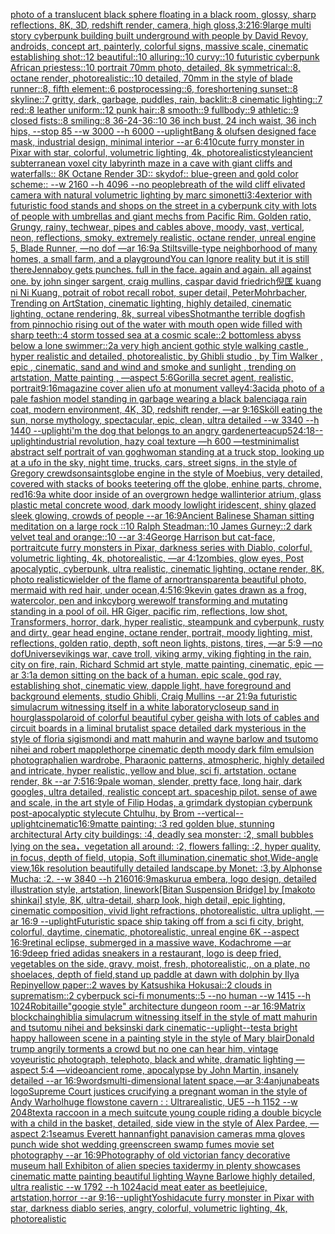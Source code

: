 [photo of a translucent black sphere floating in a black room, glossy, sharp reflections, 8K, 3D, redshift render, camera, high gloss,](https://www.ebank.nz/aiartgenerator?category=photo%2520of%2520a%2520translucent%2520black%2520sphere%2520floating%2520in%2520a%2520black%2520room%2C%2520glossy%2C%2520sharp%2520reflections%2C%25208K%2C%25203D%2C%2520redshift%2520render%2C%2520camera%2C%2520high%2520gloss%2C)[3:2](https://www.ebank.nz/aiartgenerator?category=3%3A2)[16:9](https://www.ebank.nz/aiartgenerator?category=16%3A9)[large multi story cyberpunk building built underground with people by David Revoy, androids, concept art, painterly, colorful signs, massive scale, cinematic establishing shot::12 beautiful::10 alluring::10 curvy::10 futuristic cyberpunk African priestess::10 portrait 70mm photo, detailed, 8k symmetrical::8, octane render, photorealistic::10 detailed, 70mm in the style of blade runner::8, fifth element::6 postprocessing::6, foreshortening sunset::8 skyline::7 gritty, dark, garbage, puddles, rain, backlit::8 cinematic lighting::7 red::8 leather uniform::12 punk hair::8 smooth::9 fullbody::9 athletic::9 closed fists::8 smiling::8 36-24-36::10 36 inch bust, 24 inch waist, 36 inch hips, --stop 85 --w 3000 --h 6000 --uplight](https://www.ebank.nz/aiartgenerator?category=large%2520multi%2520story%2520cyberpunk%2520building%2520built%2520underground%2520with%2520people%2520by%2520David%2520Revoy%2C%2520androids%2C%2520concept%2520art%2C%2520painterly%2C%2520colorful%2520signs%2C%2520massive%2520scale%2C%2520cinematic%2520establishing%2520shot%3A%3A12%2520beautiful%3A%3A10%2520alluring%3A%3A10%2520curvy%3A%3A10%2520futuristic%2520cyberpunk%2520African%2520priestess%3A%3A10%2520portrait%252070mm%2520photo%2C%2520detailed%2C%25208k%2520symmetrical%3A%3A8%2C%2520octane%2520render%2C%2520photorealistic%3A%3A10%2520detailed%2C%252070mm%2520in%2520the%2520style%2520of%2520blade%2520runner%3A%3A8%2C%2520fifth%2520element%3A%3A6%2520postprocessing%3A%3A6%2C%2520foreshortening%2520sunset%3A%3A8%2520skyline%3A%3A7%2520gritty%2C%2520dark%2C%2520garbage%2C%2520puddles%2C%2520rain%2C%2520backlit%3A%3A8%2520cinematic%2520lighting%3A%3A7%2520red%3A%3A8%2520leather%2520uniform%3A%3A12%2520punk%2520hair%3A%3A8%2520smooth%3A%3A9%2520fullbody%3A%3A9%2520athletic%3A%3A9%2520closed%2520fists%3A%3A8%2520smiling%3A%3A8%252036-24-36%3A%3A10%252036%2520inch%2520bust%2C%252024%2520inch%2520waist%2C%252036%2520inch%2520hips%2C%2520--stop%252085%2520--w%25203000%2520--h%25206000%2520--uplight)[Bang & olufsen designed face mask, industrial design, minimal interior --ar 6:4](https://www.ebank.nz/aiartgenerator?category=Bang%2520%26%2520olufsen%2520designed%2520face%2520mask%2C%2520industrial%2520design%2C%2520minimal%2520interior%2520--ar%25206%3A4)[10](https://www.ebank.nz/aiartgenerator?category=10)[cute furry monster in Pixar with star, colorful, volumetric lighting, 4k, photorealistic](https://www.ebank.nz/aiartgenerator?category=cute%2520furry%2520monster%2520in%2520Pixar%2520with%2520star%2C%2520colorful%2C%2520volumetric%2520lighting%2C%25204k%2C%2520photorealistic)[style](https://www.ebank.nz/aiartgenerator?category=style)[ancient subterranean voxel city labyrinth maze in a cave with giant cliffs and waterfalls:: 8K Octane Render 3D:: skydof:: blue-green and gold color scheme::   --w 2160  --h 4096 --no people](https://www.ebank.nz/aiartgenerator?category=ancient%2520subterranean%2520voxel%2520city%2520labyrinth%2520maze%2520in%2520a%2520cave%2520with%2520giant%2520cliffs%2520and%2520waterfalls%3A%3A%25208K%2520Octane%2520Render%25203D%3A%3A%2520skydof%3A%3A%2520blue-green%2520and%2520gold%2520color%2520scheme%3A%3A%2520%2520%2520--w%25202160%2520%2520--h%25204096%2520--no%2520people)[breath of the wild cliff elivated camera with natural volumetric lighting by marc simonetti](https://www.ebank.nz/aiartgenerator?category=breath%2520of%2520the%2520wild%2520cliff%2520elivated%2520camera%2520with%2520natural%2520volumetric%2520lighting%2520by%2520marc%2520simonetti)[3:4](https://www.ebank.nz/aiartgenerator?category=3%3A4)[exterior with futuristic food stands and shops on the street in a cyberpunk city with lots of people with umbrellas and giant mechs from Pacific Rim. Golden ratio, Grungy, rainy, techwear, pipes and cables above, moody, vast, vertical, neon, reflections, smoky, extremely realistic, octane render, unreal engine 5, Blade Runner, —no dof —ar 16:9](https://www.ebank.nz/aiartgenerator?category=exterior%2520with%2520futuristic%2520food%2520stands%2520and%2520shops%2520on%2520the%2520street%2520in%2520a%2520cyberpunk%2520city%2520with%2520lots%2520of%2520people%2520with%2520umbrellas%2520and%2520giant%2520mechs%2520from%2520Pacific%2520Rim.%2520Golden%2520ratio%2C%2520Grungy%2C%2520rainy%2C%2520techwear%2C%2520pipes%2520and%2520cables%2520above%2C%2520moody%2C%2520vast%2C%2520vertical%2C%2520neon%2C%2520reflections%2C%2520smoky%2C%2520extremely%2520realistic%2C%2520octane%2520render%2C%2520unreal%2520engine%25205%2C%2520Blade%2520Runner%2C%2520%E2%80%94no%2520dof%2520%E2%80%94ar%252016%3A9)[a Stiltsville-type neighborhood of many homes, a small farm, and a playground](https://www.ebank.nz/aiartgenerator?category=a%2520Stiltsville-type%2520neighborhood%2520of%2520many%2520homes%2C%2520a%2520small%2520farm%2C%2520and%2520a%2520playground)[You can Ignore reality but it is still there](https://www.ebank.nz/aiartgenerator?category=You%2520can%2520Ignore%2520reality%2520but%2520it%2520is%2520still%2520there)[Jenna](https://www.ebank.nz/aiartgenerator?category=Jenna)[boy gets punches. full in the face. again and again. all against one. by john singer sargent, craig mullins, caspar david friedrich](https://www.ebank.nz/aiartgenerator?category=boy%2520gets%2520punches.%2520full%2520in%2520the%2520face.%2520again%2520and%2520again.%2520all%2520against%2520one.%2520by%2520john%2520singer%2520sargent%2C%2520craig%2520mullins%2C%2520caspar%2520david%2520friedrich)[倪匡 kuang ni Ni Kuang,  potrait of robot recall robot, super detail, PeterMohrbacher, Trending on ArtStation, cinematic lighting, highly detailed, cinematic lighting, octane rendering, 8k, surreal vibes](https://www.ebank.nz/aiartgenerator?category=%E5%80%AA%E5%8C%A1%2520kuang%2520ni%2520Ni%2520Kuang%2C%2520%2520potrait%2520of%2520robot%2520recall%2520robot%2C%2520super%2520detail%2C%2520PeterMohrbacher%2C%2520Trending%2520on%2520ArtStation%2C%2520cinematic%2520lighting%2C%2520highly%2520detailed%2C%2520cinematic%2520lighting%2C%2520octane%2520rendering%2C%25208k%2C%2520surreal%2520vibes)[Shot](https://www.ebank.nz/aiartgenerator?category=Shot)[man](https://www.ebank.nz/aiartgenerator?category=man)[the terrible dogfish from pinnochio rising out of the water with mouth open wide filled with sharp teeth::4 storm tossed sea at a cosmic scale::2 bottomless abyss below a lone swimmer::2](https://www.ebank.nz/aiartgenerator?category=the%2520terrible%2520dogfish%2520from%2520pinnochio%2520rising%2520out%2520of%2520the%2520water%2520with%2520mouth%2520open%2520wide%2520filled%2520with%2520sharp%2520teeth%3A%3A4%2520storm%2520tossed%2520sea%2520at%2520a%2520cosmic%2520scale%3A%3A2%2520bottomless%2520abyss%2520below%2520a%2520lone%2520swimmer%3A%3A2)[a very high ancient gothic style walking castle , hyper realistic and detailed, photorealistic, by Ghibli studio , by Tim Walker , epic , cinematic, sand and wind and smoke and sunlight , trending on artstation, Matte painting , —aspect 5:6](https://www.ebank.nz/aiartgenerator?category=a%2520very%2520high%2520ancient%2520gothic%2520style%2520walking%2520castle%2520%2C%2520hyper%2520realistic%2520and%2520detailed%2C%2520photorealistic%2C%2520by%2520Ghibli%2520studio%2520%2C%2520by%2520Tim%2520Walker%2520%2C%2520epic%2520%2C%2520cinematic%2C%2520sand%2520and%2520wind%2520and%2520smoke%2520and%2520sunlight%2520%2C%2520trending%2520on%2520artstation%2C%2520Matte%2520painting%2520%2C%2520%E2%80%94aspect%25205%3A6)[Gorilla secret agent, realistic, portrait](https://www.ebank.nz/aiartgenerator?category=Gorilla%2520secret%2520agent%2C%2520realistic%2C%2520portrait)[9:16](https://www.ebank.nz/aiartgenerator?category=9%3A16)[magazine cover alien ufo at monument valley](https://www.ebank.nz/aiartgenerator?category=magazine%2520cover%2520alien%2520ufo%2520at%2520monument%2520valley)[4:3](https://www.ebank.nz/aiartgenerator?category=4%3A3)[acid](https://www.ebank.nz/aiartgenerator?category=acid)[a photo of a pale fashion model standing in garbage wearing a black balenciaga rain coat, modern environment, 4K, 3D, redshift render, —ar 9:16](https://www.ebank.nz/aiartgenerator?category=a%2520photo%2520of%2520a%2520pale%2520fashion%2520model%2520standing%2520in%2520garbage%2520wearing%2520a%2520black%2520balenciaga%2520rain%2520coat%2C%2520modern%2520environment%2C%25204K%2C%25203D%2C%2520redshift%2520render%2C%2520%E2%80%94ar%25209%3A16)[Sköll eating the sun, norse mythology, spectacular, epic, clean, ultra detailed --w 3340 --h 1440 --uplight](https://www.ebank.nz/aiartgenerator?category=Sk%C3%B6ll%2520eating%2520the%2520sun%2C%2520norse%2520mythology%2C%2520spectacular%2C%2520epic%2C%2520clean%2C%2520ultra%2520detailed%2520--w%25203340%2520--h%25201440%2520--uplight)[i'm the dog that belongs to an angry gardener](https://www.ebank.nz/aiartgenerator?category=i%27m%2520the%2520dog%2520that%2520belongs%2520to%2520an%2520angry%2520gardener)[teacup](https://www.ebank.nz/aiartgenerator?category=teacup)[5](https://www.ebank.nz/aiartgenerator?category=5)[24:18](https://www.ebank.nz/aiartgenerator?category=24%3A18)[--uplight](https://www.ebank.nz/aiartgenerator?category=--uplight)[industrial revolution, hazy coal texture —h 600 —test](https://www.ebank.nz/aiartgenerator?category=industrial%2520revolution%2C%2520hazy%2520coal%2520texture%2520%E2%80%94h%2520600%2520%E2%80%94test)[minimalist abstract self portrait of van gogh](https://www.ebank.nz/aiartgenerator?category=minimalist%2520abstract%2520self%2520portrait%2520of%2520van%2520gogh)[woman standing at a truck stop, looking up at a ufo in the sky, night time, trucks, cars, street signs, in the style of Gregory crewdson](https://www.ebank.nz/aiartgenerator?category=woman%2520standing%2520at%2520a%2520truck%2520stop%2C%2520looking%2520up%2520at%2520a%2520ufo%2520in%2520the%2520sky%2C%2520night%2520time%2C%2520trucks%2C%2520cars%2C%2520street%2520signs%2C%2520in%2520the%2520style%2520of%2520Gregory%2520crewdson)[saints](https://www.ebank.nz/aiartgenerator?category=saints)[globe engine in the style of Moebius, very detailed, covered with stacks of books teetering off the globe, enhine parts, chrome, red](https://www.ebank.nz/aiartgenerator?category=globe%2520engine%2520in%2520the%2520style%2520of%2520Moebius%2C%2520very%2520detailed%2C%2520covered%2520with%2520stacks%2520of%2520books%2520teetering%2520off%2520the%2520globe%2C%2520enhine%2520parts%2C%2520chrome%2C%2520red)[16:9](https://www.ebank.nz/aiartgenerator?category=16%3A9)[a white door inside of an overgrown hedge wall](https://www.ebank.nz/aiartgenerator?category=a%2520white%2520door%2520inside%2520of%2520an%2520overgrown%2520hedge%2520wall)[interior atrium, glass plastic metal concrete wood, dark moody lowlight iridescent, shiny glazed sleek glowing, crowds of people --ar 16:9](https://www.ebank.nz/aiartgenerator?category=interior%2520atrium%2C%2520glass%2520plastic%2520metal%2520concrete%2520wood%2C%2520dark%2520moody%2520lowlight%2520iridescent%2C%2520shiny%2520glazed%2520sleek%2520glowing%2C%2520crowds%2520of%2520people%2520--ar%252016%3A9)[Ancient Balinese Shaman sitting meditation on a large rock ::10 Ralph Steadman::10 James Gurney::2 dark velvet teal and orange::10 --ar 3:4](https://www.ebank.nz/aiartgenerator?category=Ancient%2520Balinese%2520Shaman%2520sitting%2520meditation%2520on%2520a%2520large%2520rock%2520%3A%3A10%2520Ralph%2520Steadman%3A%3A10%2520James%2520Gurney%3A%3A2%2520dark%2520velvet%2520teal%2520and%2520orange%3A%3A10%2520--ar%25203%3A4)[George Harrison but cat-face, portrait](https://www.ebank.nz/aiartgenerator?category=George%2520Harrison%2520but%2520cat-face%2C%2520portrait)[cute furry monsters in Pixar, darkness series with Diablo, colorful, volumetric lighting, 4k, photorealistic, —ar 4:1](https://www.ebank.nz/aiartgenerator?category=cute%2520furry%2520monsters%2520in%2520Pixar%2C%2520darkness%2520series%2520with%2520Diablo%2C%2520colorful%2C%2520volumetric%2520lighting%2C%25204k%2C%2520photorealistic%2C%2520%E2%80%94ar%25204%3A1)[zombies, glow eyes, Post apocalyptic, cyberpunk, ultra realistic, cinematic lighting, octane render, 8K, photo realistic](https://www.ebank.nz/aiartgenerator?category=zombies%2C%2520glow%2520eyes%2C%2520Post%2520apocalyptic%2C%2520cyberpunk%2C%2520ultra%2520realistic%2C%2520cinematic%2520lighting%2C%2520octane%2520render%2C%25208K%2C%2520photo%2520realistic)[wielder of the flame of arnor](https://www.ebank.nz/aiartgenerator?category=wielder%2520of%2520the%2520flame%2520of%2520arnor)[transparent](https://www.ebank.nz/aiartgenerator?category=transparent)[a beautiful photo, mermaid with red hair, under ocean,](https://www.ebank.nz/aiartgenerator?category=a%2520beautiful%2520photo%2C%2520mermaid%2520with%2520red%2520hair%2C%2520under%2520ocean%2C)[4:5](https://www.ebank.nz/aiartgenerator?category=4%3A5)[16:9](https://www.ebank.nz/aiartgenerator?category=16%3A9)[kevin gates drawn as a frog, watercolor, pen and ink](https://www.ebank.nz/aiartgenerator?category=kevin%2520gates%2520drawn%2520as%2520a%2520frog%2C%2520watercolor%2C%2520pen%2520and%2520ink)[cyborg werewolf transforming and mutating standing in a pool of oil.  HR Giger, pacific rim, reflections, low shot, Transformers, horror, dark, hyper realistic, steampunk and cyberpunk, rusty and dirty, gear head engine, octane render, portrait, moody lighting, mist, reflections, golden ratio, depth, soft neon lights, pistons, tires, —ar 5:9 —no dof](https://www.ebank.nz/aiartgenerator?category=cyborg%2520werewolf%2520transforming%2520and%2520mutating%2520standing%2520in%2520a%2520pool%2520of%2520oil.%2520%2520HR%2520Giger%2C%2520pacific%2520rim%2C%2520reflections%2C%2520low%2520shot%2C%2520Transformers%2C%2520horror%2C%2520dark%2C%2520hyper%2520realistic%2C%2520steampunk%2520and%2520cyberpunk%2C%2520rusty%2520and%2520dirty%2C%2520gear%2520head%2520engine%2C%2520octane%2520render%2C%2520portrait%2C%2520moody%2520lighting%2C%2520mist%2C%2520reflections%2C%2520golden%2520ratio%2C%2520depth%2C%2520soft%2520neon%2520lights%2C%2520pistons%2C%2520tires%2C%2520%E2%80%94ar%25205%3A9%2520%E2%80%94no%2520dof)[Universe](https://www.ebank.nz/aiartgenerator?category=Universe)[vikings war, cave troll, viking army, viking fighting in the rain, city on fire, rain, Richard Schmid  art style, matte painting, cinematic, epic —ar 3:1](https://www.ebank.nz/aiartgenerator?category=vikings%2520war%2C%2520cave%2520troll%2C%2520viking%2520army%2C%2520viking%2520fighting%2520in%2520the%2520rain%2C%2520city%2520on%2520fire%2C%2520rain%2C%2520Richard%2520Schmid%2520%2520art%2520style%2C%2520matte%2520painting%2C%2520cinematic%2C%2520epic%2520%E2%80%94ar%25203%3A1)[a demon sitting on the back of a human.  epic scale, god ray, establishing shot, cinematic view, dapple light, have foreground and background elements, studio Ghibli, Craig Mullins --ar 21:9](https://www.ebank.nz/aiartgenerator?category=a%2520demon%2520sitting%2520on%2520the%2520back%2520of%2520a%2520human.%2520%2520epic%2520scale%2C%2520god%2520ray%2C%2520establishing%2520shot%2C%2520cinematic%2520view%2C%2520dapple%2520light%2C%2520have%2520foreground%2520and%2520background%2520elements%2C%2520studio%2520Ghibli%2C%2520Craig%2520Mullins%2520--ar%252021%3A9)[a futuristic simulacrum witnessing itself in a white laboratory](https://www.ebank.nz/aiartgenerator?category=a%2520futuristic%2520simulacrum%2520witnessing%2520itself%2520in%2520a%2520white%2520laboratory)[closeup sand in hourglass](https://www.ebank.nz/aiartgenerator?category=closeup%2520sand%2520in%2520hourglass)[polaroid of colorful beautiful cyber geisha with lots of cables and circuit boards in a liminal brutalist space detailed dark mysterious in the style of floria sigismondi and matt mahurin and wayne barlow and tsutomo nihei and robert mapplethorpe cinematic depth moody dark film emulsion photograph](https://www.ebank.nz/aiartgenerator?category=polaroid%2520of%2520colorful%2520beautiful%2520cyber%2520geisha%2520with%2520lots%2520of%2520cables%2520and%2520circuit%2520boards%2520in%2520a%2520liminal%2520brutalist%2520space%2520detailed%2520dark%2520mysterious%2520in%2520the%2520style%2520of%2520floria%2520sigismondi%2520and%2520matt%2520mahurin%2520and%2520wayne%2520barlow%2520and%2520tsutomo%2520nihei%2520and%2520robert%2520mapplethorpe%2520cinematic%2520depth%2520moody%2520dark%2520film%2520emulsion%2520photograph)[alien wardrobe, Pharaonic patterns, atmospheric, highly detailed and intricate, hyper realistic, yellow and blue, sci fi, artstation, octane render, 8k --ar 7:5](https://www.ebank.nz/aiartgenerator?category=alien%2520wardrobe%2C%2520Pharaonic%2520patterns%2C%2520atmospheric%2C%2520highly%2520detailed%2520and%2520intricate%2C%2520hyper%2520realistic%2C%2520yellow%2520and%2520blue%2C%2520sci%2520fi%2C%2520artstation%2C%2520octane%2520render%2C%25208k%2520--ar%25207%3A5)[16:9](https://www.ebank.nz/aiartgenerator?category=16%3A9)[pale woman, slender, pretty face, long hair, dark googles, ultra detailed, realistic concept art. spaceship pilot. sense of awe and scale, in the art style of Filip Hodas, a grimdark dystopian cyberpunk post-apocalyptic style](https://www.ebank.nz/aiartgenerator?category=pale%2520woman%2C%2520slender%2C%2520pretty%2520face%2C%2520long%2520hair%2C%2520dark%2520googles%2C%2520ultra%2520detailed%2C%2520realistic%2520concept%2520art.%2520spaceship%2520pilot.%2520sense%2520of%2520awe%2520and%2520scale%2C%2520in%2520the%2520art%2520style%2520of%2520Filip%2520Hodas%2C%2520a%2520grimdark%2520dystopian%2520cyberpunk%2520post-apocalyptic%2520style)[cute Chtulhu, by Brom --vertical](https://www.ebank.nz/aiartgenerator?category=cute%2520Chtulhu%2C%2520by%2520Brom%2520--vertical)[--uplight](https://www.ebank.nz/aiartgenerator?category=--uplight)[cinematic](https://www.ebank.nz/aiartgenerator?category=cinematic)[16:9](https://www.ebank.nz/aiartgenerator?category=16%3A9)[matte painting: :3 red golden blue, stunning architectural Arty city buildings: :4, deadly sea monster: :2, small bubbles lying on the sea，vegetation all around: :2, flowers falling: :2, hyper quality, in focus, depth of field, utopia, Soft illumination,cinematic shot,Wide-angle view,16k resolution beautifully detailed landscape.by Monet: :3,by Alphonse Mucha: :2. --w 3840 --h 2160](https://www.ebank.nz/aiartgenerator?category=matte%2520painting%3A%2520%3A3%2520red%2520golden%2520blue%2C%2520stunning%2520architectural%2520Arty%2520city%2520buildings%3A%2520%3A4%2C%2520deadly%2520sea%2520monster%3A%2520%3A2%2C%2520small%2520bubbles%2520lying%2520on%2520the%2520sea%EF%BC%8Cvegetation%2520all%2520around%3A%2520%3A2%2C%2520flowers%2520falling%3A%2520%3A2%2C%2520hyper%2520quality%2C%2520in%2520focus%2C%2520depth%2520of%2520field%2C%2520utopia%2C%2520Soft%2520illumination%2Ccinematic%2520shot%2CWide-angle%2520view%2C16k%2520resolution%2520beautifully%2520detailed%2520landscape.by%2520Monet%3A%2520%3A3%2Cby%2520Alphonse%2520Mucha%3A%2520%3A2.%2520--w%25203840%2520--h%25202160)[16:9](https://www.ebank.nz/aiartgenerator?category=16%3A9)[mask](https://www.ebank.nz/aiartgenerator?category=mask)[urua embera, logo design, detailed illustration style, artstation, linework](https://www.ebank.nz/aiartgenerator?category=urua%2520embera%2C%2520logo%2520design%2C%2520detailed%2520illustration%2520style%2C%2520artstation%2C%2520linework)[[Bitan Suspension Bridge] by [makoto shinkai] style, 8K, ultra-detail, sharp look, high detail, epic lighting, cinematic composition, vivid light refractions, photorealistic, ultra uplight, —ar 16:9 --uplight](https://www.ebank.nz/aiartgenerator?category=%5BBitan%2520Suspension%2520Bridge%5D%2520by%2520%5Bmakoto%2520shinkai%5D%2520style%2C%25208K%2C%2520ultra-detail%2C%2520sharp%2520look%2C%2520high%2520detail%2C%2520epic%2520lighting%2C%2520cinematic%2520composition%2C%2520vivid%2520light%2520refractions%2C%2520photorealistic%2C%2520ultra%2520uplight%2C%2520%E2%80%94ar%252016%3A9%2520--uplight)[Futuristic space ship taking off from a sci fi city, bright, colorful, daytime, cinematic, photorealistic, unreal engine 6K --aspect 16:9](https://www.ebank.nz/aiartgenerator?category=Futuristic%2520space%2520ship%2520taking%2520off%2520from%2520a%2520sci%2520fi%2520city%2C%2520bright%2C%2520colorful%2C%2520daytime%2C%2520cinematic%2C%2520photorealistic%2C%2520unreal%2520engine%25206K%2520--aspect%252016%3A9)[retinal eclipse, submerged in a massive wave, Kodachrome —ar 16:9](https://www.ebank.nz/aiartgenerator?category=retinal%2520eclipse%2C%2520submerged%2520in%2520a%2520massive%2520wave%2C%2520Kodachrome%2520%E2%80%94ar%252016%3A9)[deep fried adidas sneakers in a restaurant, logo is deep fried, vegetables on the side, gravy, moist, fresh, photorealistic,, on a plate, no shoelaces, depth of field,](https://www.ebank.nz/aiartgenerator?category=deep%2520fried%2520adidas%2520sneakers%2520in%2520a%2520restaurant%2C%2520logo%2520is%2520deep%2520fried%2C%2520vegetables%2520on%2520the%2520side%2C%2520gravy%2C%2520moist%2C%2520fresh%2C%2520photorealistic%2C%2C%2520on%2520a%2520plate%2C%2520no%2520shoelaces%2C%2520depth%2520of%2520field%2C)[stand up paddle at dawn with dolphin by Ilya Repin](https://www.ebank.nz/aiartgenerator?category=stand%2520up%2520paddle%2520at%2520dawn%2520with%2520dolphin%2520by%2520Ilya%2520Repin)[yellow paper::2 waves by Katsushika Hokusai::2 clouds in suprematism::2 cyberpuck sci-fi monuments::5 --no human --w 1415 --h 1024](https://www.ebank.nz/aiartgenerator?category=yellow%2520paper%3A%3A2%2520waves%2520by%2520Katsushika%2520Hokusai%3A%3A2%2520clouds%2520in%2520suprematism%3A%3A2%2520cyberpuck%2520sci-fi%2520monuments%3A%3A5%2520--no%2520human%2520--w%25201415%2520--h%25201024)[Robitaille](https://www.ebank.nz/aiartgenerator?category=Robitaille)["googie style"  architecture dungeon room --ar 16:9](https://www.ebank.nz/aiartgenerator?category=%22googie%2520style%22%2520%2520architecture%2520dungeon%2520room%2520--ar%252016%3A9)[Matrix blockchain](https://www.ebank.nz/aiartgenerator?category=Matrix%2520blockchain)[ghibli](https://www.ebank.nz/aiartgenerator?category=ghibli)[a simulacrum witnessing itself in the style of matt mahurin and tsutomu nihei and beksinski dark cinematic](https://www.ebank.nz/aiartgenerator?category=a%2520simulacrum%2520witnessing%2520itself%2520in%2520the%2520style%2520of%2520matt%2520mahurin%2520and%2520tsutomu%2520nihei%2520and%2520beksinski%2520dark%2520cinematic)[--uplight](https://www.ebank.nz/aiartgenerator?category=--uplight)[--test](https://www.ebank.nz/aiartgenerator?category=--test)[a bright happy halloween scene in a painting style in the style of Mary blair](https://www.ebank.nz/aiartgenerator?category=a%2520bright%2520happy%2520halloween%2520scene%2520in%2520a%2520painting%2520style%2520in%2520the%2520style%2520of%2520Mary%2520blair)[Donald trump angrily torments a crowd but no one can hear him, vintage voyeuristic photograph, telephoto, black and white, dramatic lighting —aspect 5:4 —video](https://www.ebank.nz/aiartgenerator?category=Donald%2520trump%2520angrily%2520torments%2520a%2520crowd%2520but%2520no%2520one%2520can%2520hear%2520him%2C%2520vintage%2520voyeuristic%2520photograph%2C%2520telephoto%2C%2520black%2520and%2520white%2C%2520dramatic%2520lighting%2520%E2%80%94aspect%25205%3A4%2520%E2%80%94video)[ancient rome, apocalypse by John Martin, insanely detailed --ar 16:9](https://www.ebank.nz/aiartgenerator?category=ancient%2520rome%2C%2520apocalypse%2520by%2520John%2520Martin%2C%2520insanely%2520detailed%2520--ar%252016%3A9)[words](https://www.ebank.nz/aiartgenerator?category=words)[multi-dimensional latent space,—ar 3:4](https://www.ebank.nz/aiartgenerator?category=multi-dimensional%2520latent%2520space%2C%E2%80%94ar%25203%3A4)[anjunabeats logo](https://www.ebank.nz/aiartgenerator?category=anjunabeats%2520logo)[Supreme Court justices crucifying a pregnant woman in the style of Andy Warhol](https://www.ebank.nz/aiartgenerator?category=Supreme%2520Court%2520justices%2520crucifying%2520a%2520pregnant%2520woman%2520in%2520the%2520style%2520of%2520Andy%2520Warhol)[huge flowstone cavern  : : Ultrarealistic, UE5 --h 1152 --w 2048](https://www.ebank.nz/aiartgenerator?category=huge%2520flowstone%2520cavern%2520%2520%3A%2520%3A%2520Ultrarealistic%2C%2520UE5%2520--h%25201152%2520--w%25202048)[text](https://www.ebank.nz/aiartgenerator?category=text)[a raccoon in a mech suit](https://www.ebank.nz/aiartgenerator?category=a%2520raccoon%2520in%2520a%2520mech%2520suit)[cute young couple riding a double bicycle with a child in the basket, detailed, side view in the style of Alex Pardee, —aspect 2:1](https://www.ebank.nz/aiartgenerator?category=cute%2520young%2520couple%2520riding%2520a%2520double%2520bicycle%2520with%2520a%2520child%2520in%2520the%2520basket%2C%2520detailed%2C%2520side%2520view%2520in%2520the%2520style%2520of%2520Alex%2520Pardee%2C%2520%E2%80%94aspect%25202%3A1)[seamus Everett hannan](https://www.ebank.nz/aiartgenerator?category=seamus%2520Everett%2520hannan)[fight panavision cameras mma gloves punch wide shot wedding greenscreen swamp fumes movie set photography --ar 16:9](https://www.ebank.nz/aiartgenerator?category=fight%2520panavision%2520cameras%2520mma%2520gloves%2520punch%2520wide%2520shot%2520wedding%2520greenscreen%2520swamp%2520fumes%2520movie%2520set%2520photography%2520--ar%252016%3A9)[Photography of old victorian fancy decorative museum hall Exhibiton of alien species taxidermy in plenty showcases cinematic matte painting beautiful lighting Wayne Barlowe highly detailed, ultra realistic --w 1792 --h 1024](https://www.ebank.nz/aiartgenerator?category=Photography%2520of%2520old%2520victorian%2520fancy%2520decorative%2520museum%2520hall%2520Exhibiton%2520of%2520alien%2520species%2520taxidermy%2520in%2520plenty%2520showcases%2520cinematic%2520matte%2520painting%2520beautiful%2520lighting%2520Wayne%2520Barlowe%2520highly%2520detailed%2C%2520ultra%2520realistic%2520--w%25201792%2520--h%25201024)[acid meat eater as beetlejuice, artstation,horror --ar 9:16](https://www.ebank.nz/aiartgenerator?category=acid%2520meat%2520eater%2520as%2520beetlejuice%2C%2520artstation%2Chorror%2520--ar%25209%3A16)[--uplight](https://www.ebank.nz/aiartgenerator?category=--uplight)[Yoshida](https://www.ebank.nz/aiartgenerator?category=Yoshida)[cute furry monster in Pixar with star, darkness diablo series, angry, colorful, volumetric lighting, 4k, photorealistic](https://www.ebank.nz/aiartgenerator?category=cute%2520furry%2520monster%2520in%2520Pixar%2520with%2520star%2C%2520darkness%2520diablo%2520series%2C%2520angry%2C%2520colorful%2C%2520volumetric%2520lighting%2C%25204k%2C%2520photorealistic)